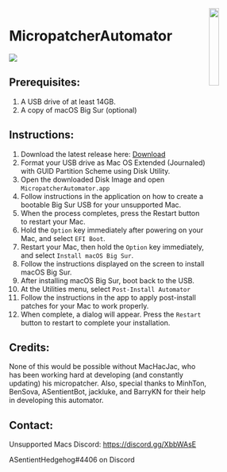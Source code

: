 <img align="right" width=20% src="https://github.com/moosethegoose2213/automator-for-barrykn-micropatcher/raw/main/MicropatcherAutomator/MicropatcherAutomator/Assets.xcassets/AppIcon.appiconset/512.png">

# MicropatcherAutomator

<img src="https://user-images.githubusercontent.com/37860569/103453837-a7810c80-4d10-11eb-82e9-31e1b026482e.png">

## Prerequisites:
1) A USB drive of at least 14GB.
2) A copy of macOS Big Sur (optional)

## Instructions:
1) Download the latest release here: [Download](https://github.com/moosethegoose2213/automator-for-barrykn-micropatcher/releases/download/v2.0/MicropatcherAutomator.dmg)
2) Format your USB drive as Mac OS Extended (Journaled) with GUID Partition Scheme using Disk Utility.
3) Open the downloaded Disk Image and open `MicropatcherAutomator.app`
4) Follow instructions in the application on how to create a bootable Big Sur USB for your unsupported Mac.
5) When the process completes, press the Restart button to restart your Mac.
6) Hold the `Option` key immediately after powering on your Mac, and select `EFI Boot`.
6) Restart your Mac, then hold the `Option` key immediately, and select `Install macOS Big Sur`.
7) Follow the instructions displayed on the screen to install macOS Big Sur.
8) After installing macOS Big Sur, boot back to the USB. 
9) At the Utilities menu, select `Post-Install Automator`
10) Follow the instructions in the app to apply post-install patches for your Mac to work properly. 
11) When complete, a dialog will appear. Press the `Restart` button to restart to complete your installation.

## Credits:
None of this would be possible without MacHacJac, who has been working hard at developing (and constantly updating) his micropatcher. Also, special thanks to MinhTon, BenSova, ASentientBot, jackluke, and BarryKN for their help in developing this automator.

## Contact:
Unsupported Macs Discord: https://discord.gg/XbbWAsE

ASentientHedgehog#4406 on Discord
